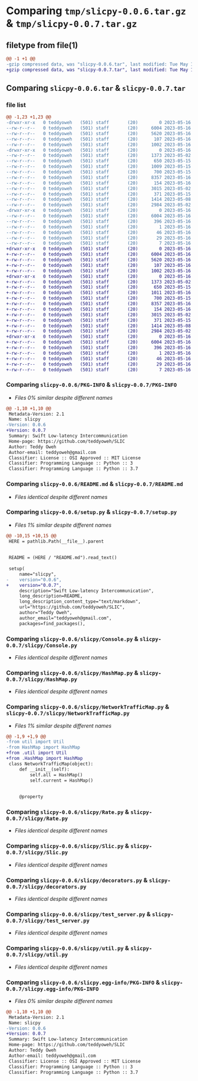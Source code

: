 # Comparing `tmp/slicpy-0.0.6.tar.gz` & `tmp/slicpy-0.0.7.tar.gz`

## filetype from file(1)

```diff
@@ -1 +1 @@
-gzip compressed data, was "slicpy-0.0.6.tar", last modified: Tue May 16 03:23:49 2023, max compression
+gzip compressed data, was "slicpy-0.0.7.tar", last modified: Tue May 16 03:26:08 2023, max compression
```

## Comparing `slicpy-0.0.6.tar` & `slicpy-0.0.7.tar`

### file list

```diff
@@ -1,23 +1,23 @@
-drwxr-xr-x   0 teddyoweh   (501) staff       (20)        0 2023-05-16 03:23:49.553267 slicpy-0.0.6/
--rw-r--r--   0 teddyoweh   (501) staff       (20)     6004 2023-05-16 03:23:49.553333 slicpy-0.0.6/PKG-INFO
--rw-r--r--   0 teddyoweh   (501) staff       (20)     5620 2023-05-16 03:22:55.000000 slicpy-0.0.6/README.md
--rw-r--r--   0 teddyoweh   (501) staff       (20)      107 2023-05-16 03:23:49.553645 slicpy-0.0.6/setup.cfg
--rw-r--r--   0 teddyoweh   (501) staff       (20)     1002 2023-05-16 03:23:44.000000 slicpy-0.0.6/setup.py
-drwxr-xr-x   0 teddyoweh   (501) staff       (20)        0 2023-05-16 03:23:49.552126 slicpy-0.0.6/slicpy/
--rw-r--r--   0 teddyoweh   (501) staff       (20)     1373 2023-05-02 15:55:53.000000 slicpy-0.0.6/slicpy/Console.py
--rw-r--r--   0 teddyoweh   (501) staff       (20)      650 2023-05-15 22:56:23.000000 slicpy-0.0.6/slicpy/HashMap.py
--rw-r--r--   0 teddyoweh   (501) staff       (20)     1009 2023-05-15 23:17:16.000000 slicpy-0.0.6/slicpy/NetworkTrafficMap.py
--rw-r--r--   0 teddyoweh   (501) staff       (20)      700 2023-05-15 22:55:30.000000 slicpy-0.0.6/slicpy/Rate.py
--rw-r--r--   0 teddyoweh   (501) staff       (20)     8357 2023-05-16 03:23:37.000000 slicpy-0.0.6/slicpy/Slic.py
--rw-r--r--   0 teddyoweh   (501) staff       (20)      154 2023-05-16 03:21:10.000000 slicpy-0.0.6/slicpy/__init__.py
--rw-r--r--   0 teddyoweh   (501) staff       (20)     3015 2023-05-02 11:02:36.000000 slicpy-0.0.6/slicpy/decorators.py
--rw-r--r--   0 teddyoweh   (501) staff       (20)      371 2023-05-15 23:27:43.000000 slicpy-0.0.6/slicpy/test.py
--rw-r--r--   0 teddyoweh   (501) staff       (20)     1414 2023-05-08 21:07:07.000000 slicpy-0.0.6/slicpy/test_server.py
--rw-r--r--   0 teddyoweh   (501) staff       (20)     2984 2023-05-02 16:16:22.000000 slicpy-0.0.6/slicpy/util.py
-drwxr-xr-x   0 teddyoweh   (501) staff       (20)        0 2023-05-16 03:23:49.553131 slicpy-0.0.6/slicpy.egg-info/
--rw-r--r--   0 teddyoweh   (501) staff       (20)     6004 2023-05-16 03:23:49.000000 slicpy-0.0.6/slicpy.egg-info/PKG-INFO
--rw-r--r--   0 teddyoweh   (501) staff       (20)      396 2023-05-16 03:23:49.000000 slicpy-0.0.6/slicpy.egg-info/SOURCES.txt
--rw-r--r--   0 teddyoweh   (501) staff       (20)        1 2023-05-16 03:23:49.000000 slicpy-0.0.6/slicpy.egg-info/dependency_links.txt
--rw-r--r--   0 teddyoweh   (501) staff       (20)       46 2023-05-16 03:23:49.000000 slicpy-0.0.6/slicpy.egg-info/entry_points.txt
--rw-r--r--   0 teddyoweh   (501) staff       (20)       29 2023-05-16 03:23:49.000000 slicpy-0.0.6/slicpy.egg-info/requires.txt
--rw-r--r--   0 teddyoweh   (501) staff       (20)        7 2023-05-16 03:23:49.000000 slicpy-0.0.6/slicpy.egg-info/top_level.txt
+drwxr-xr-x   0 teddyoweh   (501) staff       (20)        0 2023-05-16 03:26:08.947193 slicpy-0.0.7/
+-rw-r--r--   0 teddyoweh   (501) staff       (20)     6004 2023-05-16 03:26:08.947294 slicpy-0.0.7/PKG-INFO
+-rw-r--r--   0 teddyoweh   (501) staff       (20)     5620 2023-05-16 03:22:55.000000 slicpy-0.0.7/README.md
+-rw-r--r--   0 teddyoweh   (501) staff       (20)      107 2023-05-16 03:26:08.947696 slicpy-0.0.7/setup.cfg
+-rw-r--r--   0 teddyoweh   (501) staff       (20)     1002 2023-05-16 03:26:04.000000 slicpy-0.0.7/setup.py
+drwxr-xr-x   0 teddyoweh   (501) staff       (20)        0 2023-05-16 03:26:08.945711 slicpy-0.0.7/slicpy/
+-rw-r--r--   0 teddyoweh   (501) staff       (20)     1373 2023-05-02 15:55:53.000000 slicpy-0.0.7/slicpy/Console.py
+-rw-r--r--   0 teddyoweh   (501) staff       (20)      650 2023-05-15 22:56:23.000000 slicpy-0.0.7/slicpy/HashMap.py
+-rw-r--r--   0 teddyoweh   (501) staff       (20)     1011 2023-05-16 03:25:35.000000 slicpy-0.0.7/slicpy/NetworkTrafficMap.py
+-rw-r--r--   0 teddyoweh   (501) staff       (20)      700 2023-05-15 22:55:30.000000 slicpy-0.0.7/slicpy/Rate.py
+-rw-r--r--   0 teddyoweh   (501) staff       (20)     8357 2023-05-16 03:23:37.000000 slicpy-0.0.7/slicpy/Slic.py
+-rw-r--r--   0 teddyoweh   (501) staff       (20)      154 2023-05-16 03:21:10.000000 slicpy-0.0.7/slicpy/__init__.py
+-rw-r--r--   0 teddyoweh   (501) staff       (20)     3015 2023-05-02 11:02:36.000000 slicpy-0.0.7/slicpy/decorators.py
+-rw-r--r--   0 teddyoweh   (501) staff       (20)      371 2023-05-15 23:27:43.000000 slicpy-0.0.7/slicpy/test.py
+-rw-r--r--   0 teddyoweh   (501) staff       (20)     1414 2023-05-08 21:07:07.000000 slicpy-0.0.7/slicpy/test_server.py
+-rw-r--r--   0 teddyoweh   (501) staff       (20)     2984 2023-05-02 16:16:22.000000 slicpy-0.0.7/slicpy/util.py
+drwxr-xr-x   0 teddyoweh   (501) staff       (20)        0 2023-05-16 03:26:08.947039 slicpy-0.0.7/slicpy.egg-info/
+-rw-r--r--   0 teddyoweh   (501) staff       (20)     6004 2023-05-16 03:26:08.000000 slicpy-0.0.7/slicpy.egg-info/PKG-INFO
+-rw-r--r--   0 teddyoweh   (501) staff       (20)      396 2023-05-16 03:26:08.000000 slicpy-0.0.7/slicpy.egg-info/SOURCES.txt
+-rw-r--r--   0 teddyoweh   (501) staff       (20)        1 2023-05-16 03:26:08.000000 slicpy-0.0.7/slicpy.egg-info/dependency_links.txt
+-rw-r--r--   0 teddyoweh   (501) staff       (20)       46 2023-05-16 03:26:08.000000 slicpy-0.0.7/slicpy.egg-info/entry_points.txt
+-rw-r--r--   0 teddyoweh   (501) staff       (20)       29 2023-05-16 03:26:08.000000 slicpy-0.0.7/slicpy.egg-info/requires.txt
+-rw-r--r--   0 teddyoweh   (501) staff       (20)        7 2023-05-16 03:26:08.000000 slicpy-0.0.7/slicpy.egg-info/top_level.txt
```

### Comparing `slicpy-0.0.6/PKG-INFO` & `slicpy-0.0.7/PKG-INFO`

 * *Files 0% similar despite different names*

```diff
@@ -1,10 +1,10 @@
 Metadata-Version: 2.1
 Name: slicpy
-Version: 0.0.6
+Version: 0.0.7
 Summary: Swift Low-latency Intercommunication
 Home-page: https://github.com/teddyoweh/SLIC
 Author: Teddy Oweh
 Author-email: teddyoweh@gmail.com
 Classifier: License :: OSI Approved :: MIT License
 Classifier: Programming Language :: Python :: 3
 Classifier: Programming Language :: Python :: 3.7
```

### Comparing `slicpy-0.0.6/README.md` & `slicpy-0.0.7/README.md`

 * *Files identical despite different names*

### Comparing `slicpy-0.0.6/setup.py` & `slicpy-0.0.7/setup.py`

 * *Files 1% similar despite different names*

```diff
@@ -10,15 +10,15 @@
 HERE = pathlib.Path(__file__).parent
 
  
 README = (HERE / "README.md").read_text()
  
 setup(
     name="slicpy",
-    version="0.0.6",
+    version="0.0.7",
     description="Swift Low-latency Intercommunication",
     long_description=README,
     long_description_content_type="text/markdown",
     url="https://github.com/teddyoweh/SLIC",
     author="Teddy Oweh",
     author_email="teddyoweh@gmail.com",
     packages=find_packages(),
```

### Comparing `slicpy-0.0.6/slicpy/Console.py` & `slicpy-0.0.7/slicpy/Console.py`

 * *Files identical despite different names*

### Comparing `slicpy-0.0.6/slicpy/HashMap.py` & `slicpy-0.0.7/slicpy/HashMap.py`

 * *Files identical despite different names*

### Comparing `slicpy-0.0.6/slicpy/NetworkTrafficMap.py` & `slicpy-0.0.7/slicpy/NetworkTrafficMap.py`

 * *Files 1% similar despite different names*

```diff
@@ -1,9 +1,9 @@
-from util import Util
-from HashMap import HashMap
+from .util import Util
+from .HashMap import HashMap
 class NetworkTrafficMap(object):
     def __init__(self):
         self.all = HashMap()
         self.current = HashMap()
         
 
     @property
```

### Comparing `slicpy-0.0.6/slicpy/Rate.py` & `slicpy-0.0.7/slicpy/Rate.py`

 * *Files identical despite different names*

### Comparing `slicpy-0.0.6/slicpy/Slic.py` & `slicpy-0.0.7/slicpy/Slic.py`

 * *Files identical despite different names*

### Comparing `slicpy-0.0.6/slicpy/decorators.py` & `slicpy-0.0.7/slicpy/decorators.py`

 * *Files identical despite different names*

### Comparing `slicpy-0.0.6/slicpy/test_server.py` & `slicpy-0.0.7/slicpy/test_server.py`

 * *Files identical despite different names*

### Comparing `slicpy-0.0.6/slicpy/util.py` & `slicpy-0.0.7/slicpy/util.py`

 * *Files identical despite different names*

### Comparing `slicpy-0.0.6/slicpy.egg-info/PKG-INFO` & `slicpy-0.0.7/slicpy.egg-info/PKG-INFO`

 * *Files 0% similar despite different names*

```diff
@@ -1,10 +1,10 @@
 Metadata-Version: 2.1
 Name: slicpy
-Version: 0.0.6
+Version: 0.0.7
 Summary: Swift Low-latency Intercommunication
 Home-page: https://github.com/teddyoweh/SLIC
 Author: Teddy Oweh
 Author-email: teddyoweh@gmail.com
 Classifier: License :: OSI Approved :: MIT License
 Classifier: Programming Language :: Python :: 3
 Classifier: Programming Language :: Python :: 3.7
```

